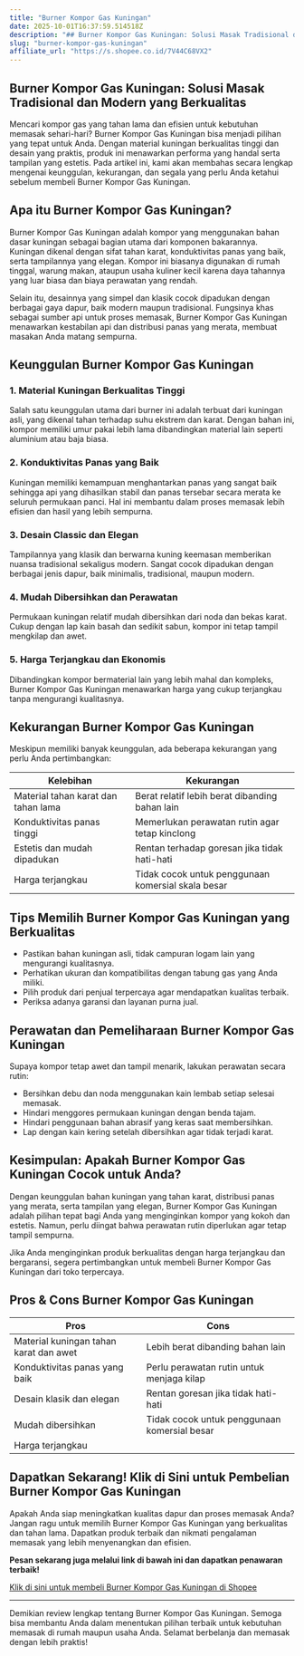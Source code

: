 ```yaml
---
title: "Burner Kompor Gas Kuningan"
date: 2025-10-01T16:37:59.514518Z
description: "## Burner Kompor Gas Kuningan: Solusi Masak Tradisional dan Modern yang Berkualitas..."
slug: "burner-kompor-gas-kuningan"
affiliate_url: "https://s.shopee.co.id/7V44C68VX2"
---
```

## Burner Kompor Gas Kuningan: Solusi Masak Tradisional dan Modern yang Berkualitas

Mencari kompor gas yang tahan lama dan efisien untuk kebutuhan memasak sehari-hari? Burner Kompor Gas Kuningan bisa menjadi pilihan yang tepat untuk Anda. Dengan material kuningan berkualitas tinggi dan desain yang praktis, produk ini menawarkan performa yang handal serta tampilan yang estetis. Pada artikel ini, kami akan membahas secara lengkap mengenai keunggulan, kekurangan, dan segala yang perlu Anda ketahui sebelum membeli Burner Kompor Gas Kuningan. 

## Apa itu Burner Kompor Gas Kuningan?

Burner Kompor Gas Kuningan adalah kompor yang menggunakan bahan dasar kuningan sebagai bagian utama dari komponen bakarannya. Kuningan dikenal dengan sifat tahan karat, konduktivitas panas yang baik, serta tampilannya yang elegan. Kompor ini biasanya digunakan di rumah tinggal, warung makan, ataupun usaha kuliner kecil karena daya tahannya yang luar biasa dan biaya perawatan yang rendah.

Selain itu, desainnya yang simpel dan klasik cocok dipadukan dengan berbagai gaya dapur, baik modern maupun tradisional. Fungsinya khas sebagai sumber api untuk proses memasak, Burner Kompor Gas Kuningan menawarkan kestabilan api dan distribusi panas yang merata, membuat masakan Anda matang sempurna.

## Keunggulan Burner Kompor Gas Kuningan

### 1. Material Kuningan Berkualitas Tinggi

Salah satu keunggulan utama dari burner ini adalah terbuat dari kuningan asli, yang dikenal tahan terhadap suhu ekstrem dan karat. Dengan bahan ini, kompor memiliki umur pakai lebih lama dibandingkan material lain seperti aluminium atau baja biasa.

### 2. Konduktivitas Panas yang Baik

Kuningan memiliki kemampuan menghantarkan panas yang sangat baik sehingga api yang dihasilkan stabil dan panas tersebar secara merata ke seluruh permukaan panci. Hal ini membantu dalam proses memasak lebih efisien dan hasil yang lebih sempurna.

### 3. Desain Classic dan Elegan

Tampilannya yang klasik dan berwarna kuning keemasan memberikan nuansa tradisional sekaligus modern. Sangat cocok dipadukan dengan berbagai jenis dapur, baik minimalis, tradisional, maupun modern.

### 4. Mudah Dibersihkan dan Perawatan

Permukaan kuningan relatif mudah dibersihkan dari noda dan bekas karat. Cukup dengan lap kain basah dan sedikit sabun, kompor ini tetap tampil mengkilap dan awet.

### 5. Harga Terjangkau dan Ekonomis

Dibandingkan kompor bermaterial lain yang lebih mahal dan kompleks, Burner Kompor Gas Kuningan menawarkan harga yang cukup terjangkau tanpa mengurangi kualitasnya.

## Kekurangan Burner Kompor Gas Kuningan

Meskipun memiliki banyak keunggulan, ada beberapa kekurangan yang perlu Anda pertimbangkan:

| Kelebihan | Kekurangan |
| --- | --- |
| Material tahan karat dan tahan lama | Berat relatif lebih berat dibanding bahan lain |
| Konduktivitas panas tinggi | Memerlukan perawatan rutin agar tetap kinclong |
| Estetis dan mudah dipadukan | Rentan terhadap goresan jika tidak hati-hati |
| Harga terjangkau | Tidak cocok untuk penggunaan komersial skala besar |

## Tips Memilih Burner Kompor Gas Kuningan yang Berkualitas

- Pastikan bahan kuningan asli, tidak campuran logam lain yang mengurangi kualitasnya.
- Perhatikan ukuran dan kompatibilitas dengan tabung gas yang Anda miliki.
- Pilih produk dari penjual terpercaya agar mendapatkan kualitas terbaik.
- Periksa adanya garansi dan layanan purna jual.

## Perawatan dan Pemeliharaan Burner Kompor Gas Kuningan

Supaya kompor tetap awet dan tampil menarik, lakukan perawatan secara rutin:

- Bersihkan debu dan noda menggunakan kain lembab setiap selesai memasak.
- Hindari menggores permukaan kuningan dengan benda tajam.
- Hindari penggunaan bahan abrasif yang keras saat membersihkan.
- Lap dengan kain kering setelah dibersihkan agar tidak terjadi karat.

## Kesimpulan: Apakah Burner Kompor Gas Kuningan Cocok untuk Anda?

Dengan keunggulan bahan kuningan yang tahan karat, distribusi panas yang merata, serta tampilan yang elegan, Burner Kompor Gas Kuningan adalah pilihan tepat bagi Anda yang menginginkan kompor yang kokoh dan estetis. Namun, perlu diingat bahwa perawatan rutin diperlukan agar tetap tampil sempurna.

Jika Anda menginginkan produk berkualitas dengan harga terjangkau dan bergaransi, segera pertimbangkan untuk membeli Burner Kompor Gas Kuningan dari toko terpercaya.

## Pros & Cons Burner Kompor Gas Kuningan

| **Pros** | **Cons** |
| --- | --- |
| Material kuningan tahan karat dan awet | Lebih berat dibanding bahan lain |
| Konduktivitas panas yang baik | Perlu perawatan rutin untuk menjaga kilap |
| Desain klasik dan elegan | Rentan goresan jika tidak hati-hati |
| Mudah dibersihkan | Tidak cocok untuk penggunaan komersial besar |
| Harga terjangkau |  |

## Dapatkan Sekarang! Klik di Sini untuk Pembelian Burner Kompor Gas Kuningan

Apakah Anda siap meningkatkan kualitas dapur dan proses memasak Anda? Jangan ragu untuk memilih Burner Kompor Gas Kuningan yang berkualitas dan tahan lama. Dapatkan produk terbaik dan nikmati pengalaman memasak yang lebih menyenangkan dan efisien.

**Pesan sekarang juga melalui link di bawah ini dan dapatkan penawaran terbaik!**

[Klik di sini untuk membeli Burner Kompor Gas Kuningan di Shopee](https://s.shopee.co.id/7V44C68VX2)

---

Demikian review lengkap tentang Burner Kompor Gas Kuningan. Semoga bisa membantu Anda dalam menentukan pilihan terbaik untuk kebutuhan memasak di rumah maupun usaha Anda. Selamat berbelanja dan memasak dengan lebih praktis!